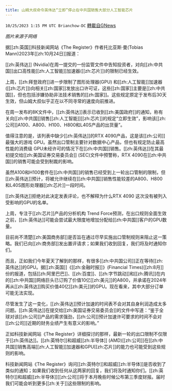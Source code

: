 ```yaml
---
title: 山姆大叔命令英伟达“立即”停止在中共国销售大部分人工智能芯片
---
```

`10/25/2023 1:15 PM UTC Brianchow-DC` [轉載自GNews](https://gnews.org/articles/1879221)

*图片来源于网络*

据[[zh:英国]]科技新闻网站《The Register》作者托比亚斯·曼(Tobias Mann)2023年[[zh:10月24日]]报道：

[[zh:英伟达]] (Nvidia)在周一提交的一份监管文件中告知投资者，对向[[zh:中共国]]出口高性能[[zh:人工智能]]加速器([[zh:芯片]])的限制已经生效。

上周，[[zh:拜登政府]]进一步限制了图形处理器(GPU) 和[[zh:人工智能]]加速器([[zh:芯片]])向相关[[zh:国家]]发放出口许可证，这些[[zh:国家]]主要是[[zh:中共国]]，但也包括涉嫌协助非法技术销售的[[zh:国家]]。这些规定原定于发布后30天生效，但山姆大叔似乎正在以不同寻常的速度向前推进。

在周一发布的8K文件中，[[zh:英伟达]]表示已收到[[zh:美国政府]]的通知，称有关向[[zh:中共国]]销售[[zh:人工智能]][[zh:芯片]]的规定“立即生效”，影响该[[zh:公司]]A100、A800、H100、H800和L40S产品的出货量”。

值得注意的是，该列表中缺少[[zh:英伟达]]的RTX 4090产品，这是该[[zh:公司]]最强大的游戏 GPU。虽然出口管制主要针对数据中心产品，但也有规定防止最高性能的消费级 GPU未经许可的情况下在[[zh:中共国]]销售。[[zh:英伟达]]在其最初提交给[[zh:美国证券交易委员会]] (SEC)文件中预警称，RTX 4090在[[zh:中共国]]的销售可能会受到制裁的影响。

虽然A100和H100套件在[[zh:中共国]]的销售已经受到上一轮出口管制的限制，但[[zh:英伟达]]预计，将被允许继续在[[zh:中共国]]销售性能较差的A800、H800 和L40S图形处理器[[zh:芯片]]一段时间。

[[zh:英伟达]]拒绝对此决定发表评论，也不解释为什么RTX 4090 这次没有被列入受影响的GPU的名单。

上周，专注于[[zh:芯片]]产品的分析机构 Trend Force预测，在出口规则全面生效之前，[[zh:英伟达]]可能会尝试最大限度地增加分配给[[zh:中共国]]客户的GPU数量。

目前尚不清楚[[zh:美国商务部]]是否旨在通过尽早实施出口管制规则来阻止这一策略。我们已向[[zh:商务部]]发出置评请求；如果我们收到回复，我们将及时通知你们。

而且，正如我们今年夏天了解到的那样，有很多[[zh:中共国公司]]正在等待[[zh:英伟达]]的GPU。据[[zh:英国]]《[[zh:金融时报]]》(Financial Times)[[zh:8月]]份的报道，包括[[zh:阿里巴巴]]、[[zh:百度]]、[[zh:字节跳动]]和[[zh:腾讯]]在内的[[zh:中共国]]网络巨头已订购了价值10亿[[zh:美元]]的A800，并承诺在2024年再从[[zh:英伟达]]购买价值40亿[[zh:美元]]的GPU。现在看来，其中大部分订单可能无法实现。

尽管发生了这一变化，[[zh:英伟达]]预计加速的时间表不会对其自身利润造成太多问题。[[zh:英伟达]]在提交给[[zh:美国证券交易委员会]]的文件中写道：“鉴于全球对该[[zh:公司]]产品的需求强劲，[[zh:公司]]预计加速许可要求的时间不会对[[zh:公司]]近期的财务业绩产生有意义的影响。”

正如科技新闻网站《The Register》详细探讨的那样，最新一轮的出口限制不仅限于[[zh:英伟达]]。[[zh:英特尔]]和超威[[zh:半导体]] (AMD)[[zh:公司]]在[[zh:中共国]]销售高端[[zh:人工智能]]加速器和GPU[[zh:芯片]]的能力也可能受到这些规则的影响。

科技新闻网站《The Register》询问[[zh:英特尔]]和超威[[zh:半导体]]是否收到了类似的通知；如果我们收到任何从这两家的回复，我们将及时通知你们。[[zh:英特尔]]和超威[[zh:半导体]][[zh:公司]]将于本月晚些时候公布第三季度财报。届时我们可能会听到更多[[zh:关于]]这些限制的影响。
